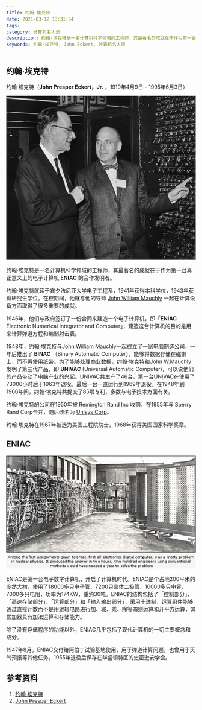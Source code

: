 ```yaml
---
title: 约翰·埃克特
date: 2021-03-12 13:31:54
tags:
category: 计算机名人录
description: 约翰·埃克特是一名计算机科学领域的工程师，其最著名的成就在于作为第一台真正意义上的电子计算机 **ENIAC** 的合作发明者。
keywords: 约翰·埃克特, John Eckert, 计算机名人录
---
```


## 约翰·埃克特

约翰·埃克特（**John Presper Eckert，Jr.** ，1919年4月9日 - 1995年6月3日）

![John Mauchly (left) and Dr Presper Eckert Jr with ENIAC](20210314-john-eckert/GettyImages-3243534-56b008303df78cf772cb3865.jpg)

约翰·埃克特是一名计算机科学领域的工程师，其最著名的成就在于作为第一台真正意义上的电子计算机 **ENIAC** 的合作发明者。

约翰·埃克特就读于宾夕法尼亚大学电子工程系，1941年获得本科学位，1943年获得研究生学位。在校期间，他就与他的导师 [John William Mauchly]() 一起在计算设备方面取得了很多重要的成就。

1946年，他们与政府签订了一份合同来建造一个电子计算机，即「**ENIAC** Electronic Numerical Integrator and Computer」，建造这台计算机的目的是用来计算弹道方程和编制射击表。

1948年，约翰·埃克特与John William Mauchly一起成立了一家电脑制造公司，一年后推出了 **BINAC** （Binary Automatic Computer），能够将数据存储在磁带上，而不再使用纸带。为了能够处理商业数据，约翰·埃克特和John W.Mauchly发明了第三代产品，即 **UNIVAC** (Universal Automatic Computer)，可以说他们的产品带动了电脑产业的兴起。UNIVAC共生产了46台，第一台UNIVAC在使用了73000小时后于1963年退役。最后一台一直运行到1969年退役。在1948年到1966年间，约翰·埃克特共提交了85项专利，多数与电子技术方面有关。

约翰·埃克特的公司在1950年被 Remington Rand Inc 收购，在1955年与 Sperry Rand Corp合并，随后改名为 [Unisys Corp]()。

约翰·埃克特在1967年被选为美国工程院院士，1968年获得美国国家科学奖章。

## ENIAC

![R8337eceda7b950335f06d10efd12badd](20210314-john-eckert/R8337eceda7b950335f06d10efd12badd.jpeg)

ENIAC是第一台电子数字计算机，开启了计算机时代。ENIAC是个占地200平米的庞然大物，使用了18000多只电子管、7200只晶体二极管、10000多只电容、7000多只电阻，功率为174KW，重约30吨。ENIAC的结构包括了「控制部分」、「高速存储部分」、「运算部分」和「输入输出部分」，采用十进制，运算组件能够通过直接计数而不是用逻辑电路进行加、减、乘、除等四则运算和开平方运算，其累加器具有加法运算和存储能力。

除了没有存储程序的功能以外，ENIAC几乎包括了现代计算机的一切主要概念和成分。

1947年8月，ENIAC交付给阿伯丁试验基地使用，用于弹道计算问题，也曾用于天气预报等其他任务。1955年退役后保存在华盛顿特区的史密逊安学会。

## 参考资料

1. [约翰·埃克特](https://baike.baidu.com/item/约翰·埃克特/9200490?fr=aladdin)
2. [John Presper Eckert](https://mathshistory.st-andrews.ac.uk/Biographies/Eckert_John/)